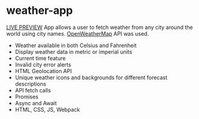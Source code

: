 # weather-app
[LIVE PREVIEW](https://warm-queijadas-8e315f.netlify.app/)
App allows a user to fetch weather from any city around the world using city names. [OpenWeatherMap](https://openweathermap.org/) API was used.
- Weather available in both Celsius and Fahrenheit
- Display weather data in metric or imperial units
- Current time feature
- Invalid city error alerts
- HTML Geolocation API
- Unique weather icons and backgrounds for different forecast descriptions
- API fetch calls
- Promises
- Async and Await
- HTML, CSS, JS, Webpack
